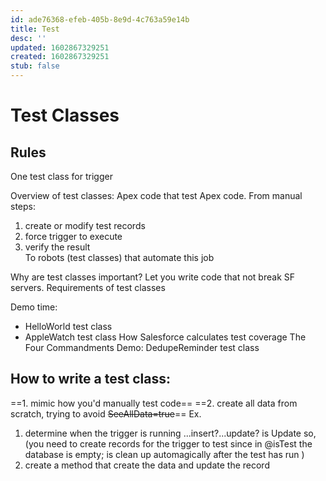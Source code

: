 ```yaml
---
id: ade76368-efeb-405b-8e9d-4c763a59e14b
title: Test
desc: ''
updated: 1602867329251
created: 1602867329251
stub: false
---
```


# Test Classes

## Rules
One test class for trigger

Overview of test classes:
Apex code that test Apex code.
From manual steps:
1. create or modify test records
2. force trigger to execute
3. verify the result  
To robots (test classes) that automate this job 

Why are test classes important?
Let you write code that not break SF servers.
Requirements of test classes 

Demo time: 
- HelloWorld test class
- AppleWatch test class 
How Salesforce calculates test coverage 
The Four Commandments 
Demo: DedupeReminder test class

## How to write a test class:
==1. mimic how you'd manually test code==
==2. create all data from scratch, trying to avoid ~~SeeAllData=true~~==
Ex.
1. determine when the trigger is running ...insert?...update? is Update so,
(you need to create records for the trigger to test since in @isTest the database is empty; is clean up automagically after the test has run )
2. create a method that create the data and update the record
